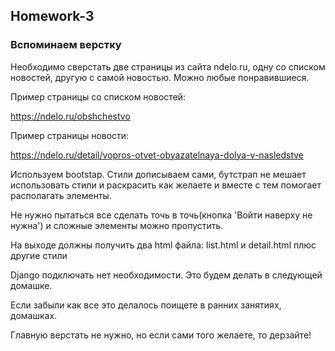 ## Homework-3

### Вспоминаем верстку

Необходимо сверстать две страницы из сайта ndelo.ru, одну со списком новостей, другую с самой новостью. 
Можно любые понравившиеся.

Пример страницы со списком новостей:

  https://ndelo.ru/obshchestvo


Пример страницы новости:

  https://ndelo.ru/detail/vopros-otvet-obyazatelnaya-dolya-v-nasledstve


Используем bootstap. Стили дописываем сами, бутстрап не мешает использовать стили и раскрасить как желаете 
и вместе с тем помогает располагать элементы.

Не нужно пытаться все сделать точь в точь(кнопка 'Войти наверху не нужна') и сложные элементы можно пропустить.

На выходе должны получить два html файла: list.html и detail.html плюс другие стили

Django подключать нет необходимости. Это будем делать в следующей домашке.

Если забыли как все это делалось поищете в ранних занятиях, домашках.

Главную верстать не нужно, но если сами того желаете, то дерзайте!
